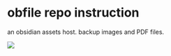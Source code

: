 # obfile repo instruction
an obsidian assets host.
backup images and PDF files.

![](https://test1.jsdelivr.net/gh/jarlin8/obfile@main/obsidian插件推荐.jpg)